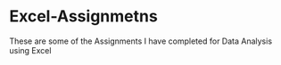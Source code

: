 # Excel-Assignmetns
These are some of the Assignments I have completed for Data Analysis using Excel
